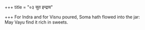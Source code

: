 +++
title = "०३ सुत इन्द्राय"

+++
For Indra and for Visnu poured, Soma hath flowed into the jar:  
     May Vayu find it rich in sweets.